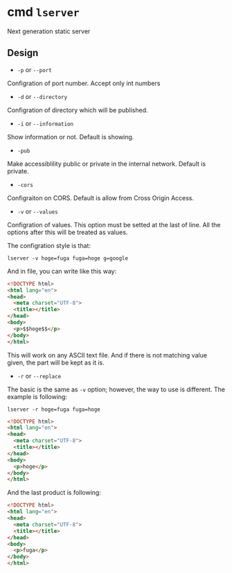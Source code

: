# cmd `lserver`

Next generation static server

## Design

- `-p` or `--port`

Configration of port number. Accept only int numbers

- `-d` or `--directory`

Configration of directory which will be published.

- `-i` or `--information`

Show information or not. Default is showing.

- `-pub`

Make accessiblility public or private in the internal network. Default is private.

- `-cors`

Configraiton on CORS. Default is allow from Cross Origin Access.

- `-v` or `--values`

Configration of values. This option must be setted at the last of line. All the options after this will be treated as values.

The configration style is that:

```shell
lserver -v hoge=fuga fuga=hoge g=google
```

And in file, you can write like this way:

```html
<!DOCTYPE html>
<html lang="en">
<head>
  <meta charset="UTF-8">
  <title></title>
</head>
<body>
  <p>$$hoge$$</p>
</body>
</html>
```

This will work on any ASCII text file. And if there is not matching value given, the part will be kept as it is.

- `-r` or `--replace`

The basic is the same as `-v` option; however, the way to use is different. The example is following:

```shell
lserver -r hoge=fuga fuga=hoge
```

```html
<!DOCTYPE html>
<html lang="en">
<head>
  <meta charset="UTF-8">
  <title></title>
</head>
<body>
  <p>hoge</p>
</body>
</html>
```

And the last product is following:

```html
<!DOCTYPE html>
<html lang="en">
<head>
  <meta charset="UTF-8">
  <title></title>
</head>
<body>
  <p>fuga</p>
</body>
</html>
```
